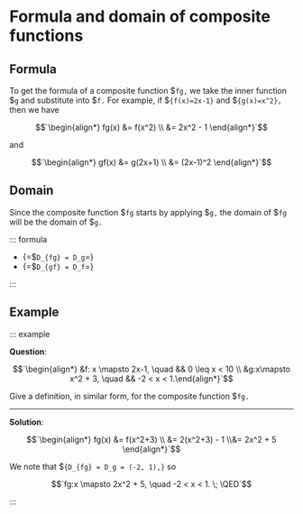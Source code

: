 # Formula and domain of composite functions

## Formula

To get the formula of a composite function $`fg,` we take the inner function
$`g`
and substitute into $`f.` For example, if $`{f(x)=2x-1}` and $`{g(x)=x^2},` then
we have

$$`\begin{align*} fg(x) &= f(x^2) \\ &= 2x^2 - 1 \end{align*}`$$

and

$$`\begin{align*} gf(x) &= g(2x+1) \\ &= (2x-1)^2 \end{align*}`$$

## Domain

Since the composite function $`fg` starts by applying $`g,` the domain of $`fg`
will be the domain of $`g.`

<!-- prettier-ignore-start -->
::: formula

- {=$`D_{fg} = D_g`=}
- {=$`D_{gf} = D_f`=}

:::
<!-- prettier-ignore-end -->

## Example

<!-- prettier-ignore-start -->
::: example

**Question**:

$$`\begin{align*} &f: x \mapsto 2x-1, \quad && 0 \leq x < 10 \\ &g:x\mapsto x^2 + 3, \quad && -2 < x < 1.\end{align*}`$$

Give a definition, in similar form, for the composite function $`fg.`

---

**Solution**:

$$`\begin{align*} fg(x) &= f(x^2+3) \\ &= 2(x^2+3) - 1 \\&= 2x^2 + 5 \end{align*}`$$

We note that $`{D_{fg} = D_g = (-2, 1),}` so

$$`fg:x \mapsto 2x^2 + 5, \quad -2 < x < 1. \; \QED`$$

:::
<!-- prettier-ignore-end -->
